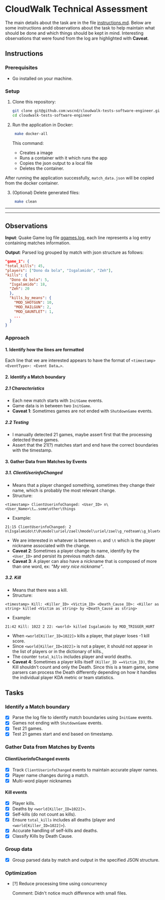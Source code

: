 # CloudWalk Technical Assessment

The main details about the task are in the file [instructions.md](/instructions.md).
Below are some instructions andd observations about the task to help maintain what should be done and which things should be kept in mind. Interesting observations that were found from the log are highlighted with **Caveat**.

## Instructions

### Prerequisites

- Go installed on your machine.

### Setup

1. Clone this repository:
   ```bash
   git clone git@github.com:wscnd/cloudwalk-tests-software-engineer.git
   cd cloudwalk-tests-software-engineer
   ```
2. Run the application in Docker:

   ```bash
    make docker-all
   ```
   This command:
   - Creates a image
   - Runs a container with it which runs the app
   - Copies the json output to a local file
   - Deletes the container.

After running the application successfully, `match_data.json` will be copied from the docker container.

3. (Optional) Delete generated files:

   ```bash
    make clean
   ```

---

---

## Observations

**Input**: Quake Game log file [qgames.log](/qgames.log), each line represents a log entry containing matches information.

**Output**: Parsed log grouped by match with json structure as follows:

```json
"game_1": {
"total_kills": 45,
"players": ["Dono da bola", "Isgalamido", "Zeh"],
"kills": {
  "Dono da bola": 5,
  "Isgalamido": 18,
  "Zeh": 20
  },
  "kills_by_means": {
    "MOD_SHOTGUN": 10,
    "MOD_RAILGUN": 2,
    "MOD_GAUNTLET": 1,
    ...
  }
}
```

### Approach

#### 1. Identify how the lines are formatted

Each line that we are interested appears to have the format of
`<timestamp> <EventType>: <Event Data…>`.

#### 2. Identify a Match boundary

##### 2.1 Characteristics

- Each new match starts with `InitGame` events.
- Game data is in between two `InitGame`.
- **Caveat 1**: Sometimes games are not ended with `ShutdownGame` events.

##### 2.2 Testing

- I manually detected 21 games, maybe assert first that the processing detected these games.
- Assert that the 21(?) matches start and end have the correct boundaries with the timestamp.

#### 3. Gather Data from Matches by Events

##### 3.1. ClientUserinfoChanged

- Means that a player changed something, sometimes they change their name, which is probably the most relevant change.
- Structure:

```
<timestamp> ClientUserinfoChanged: <User_ID> n\<User_Name>\t….some\other\things
```

- Example:

```
21:15 ClientUserinfoChanged: 2 n\Isgalamido\t\0\model\uriel/zael\hmodel\uriel/zael\g_redteam\\g_blueteam\\c1\5\c2\5\hc\100\w\0\l\0\tt\0\tl\0
```

- We are interested in whatever is between `n\` and `\t` which is the player nickname associated with the change.
- **Caveat 2**: Sometimes a player change its name, identify by the `<User_ID>` and persist its previous match data.
- **Caveat 3**: A player can also have a nickname that is composed of more than one word, ex: _"My very nice nickname"_.

##### 3.2. Kill

- Means that there was a kill.
- Structure:

```
<timestamp> Kill: <Killer_ID> <Victim_ID> <Death_Cause_ID>: <Killer as string> killed <Victim as string> by <Death_Cause as string>
```

- Example:

```
21:42 Kill: 1022 2 22: <world> killed Isgalamido by MOD_TRIGGER_HURT
```

- When `<world[Killer_ID=1022]>` kills a player, that player loses -1 kill score.
- Since `<world[Killer_ID=1022]>` is not a player, it should not appear in the list of players or in the dictionary of kills.,
- The counter `total_kills` includes player and world deaths.
- **Caveat 4**: Sometimes a player kills itself `(Killer_ID ==Victim_ID)`, the Kill shouldn't count and only the Death. Since this is a team game, some parsers can process the Death differently depending on how it handles the individual player KDA metric or team statistics.

## Tasks

### Identify a Match boundary

- [x] Parse the log file to identify match boundaries using `InitGame` events.
- [x] Games not ending with `ShutdownGame` events.
- [x] Test 21 games.
- [x] Test 21 games start and end based on timestamp.

### Gather Data from Matches by Events

#### ClientUserinfoChanged events

- [x] Track `ClientUserinfoChanged` events to maintain accurate player names.
- [x] Player name changes during a match.
- [x] Multi-word player nicknames

#### Kill events

- [x] Player kills.
- [x] Deaths by `<world[Killer_ID=1022]>`.
- [x] Self-kills (do not count as kills).
- [x] Ensure `total_kills` includes all deaths (player and `<world[Killer_ID=1022]>`).
- [x] Accurate handling of self-kills and deaths.
- [x] Classify Kills by Death Cause.

### Group data

- [x] Group parsed data by match and output in the specified JSON structure.

### Optimization

- [?] Reduce processing time using concurrency

  Comment: Didn't notice much difference with small files.
